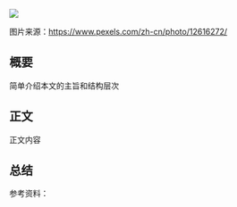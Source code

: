 ![](https://images.pexels.com/photos/12616272/pexels-photo-12616272.jpeg?auto=compress&cs=tinysrgb&w=650&h=350&dpr=2)

图片来源：https://www.pexels.com/zh-cn/photo/12616272/



## 概要

简单介绍本文的主旨和结构层次





## 正文

正文内容



## 总结





参考资料：